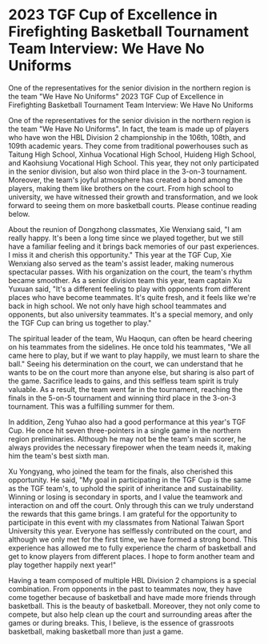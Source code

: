 #  2023 TGF Cup of Excellence in Firefighting Basketball Tournament Team Interview: We Have No Uniforms

One of the representatives for the senior division in the northern region is the team "We Have No Uniforms" 
  2023 TGF Cup of Excellence in Firefighting Basketball Tournament Team Interview: We Have No Uniforms

One of the representatives for the senior division in the northern region is the team "We Have No Uniforms". In fact, the team is made up of players who have won the HBL Division 2 championship in the 106th, 108th, and 109th academic years. They come from traditional powerhouses such as Taitung High School, Xinhua Vocational High School, Huideng High School, and Kaohsiung Vocational High School. This year, they not only participated in the senior division, but also won third place in the 3-on-3 tournament. Moreover, the team's joyful atmosphere has created a bond among the players, making them like brothers on the court. From high school to university, we have witnessed their growth and transformation, and we look forward to seeing them on more basketball courts. Please continue reading below.

About the reunion of Dongzhong classmates, Xie Wenxiang said, "I am really happy. It's been a long time since we played together, but we still have a familiar feeling and it brings back memories of our past experiences. I miss it and cherish this opportunity." This year at the TGF Cup, Xie Wenxiang also served as the team's assist leader, making numerous spectacular passes. With his organization on the court, the team's rhythm became smoother. As a senior division team this year, team captain Xu Yuxuan said, "It's a different feeling to play with opponents from different places who have become teammates. It's quite fresh, and it feels like we're back in high school. We not only have high school teammates and opponents, but also university teammates. It's a special memory, and only the TGF Cup can bring us together to play."

The spiritual leader of the team, Wu Haoqun, can often be heard cheering on his teammates from the sidelines. He once told his teammates, "We all came here to play, but if we want to play happily, we must learn to share the ball." Seeing his determination on the court, we can understand that he wants to be on the court more than anyone else, but sharing is also part of the game. Sacrifice leads to gains, and this selfless team spirit is truly valuable. As a result, the team went far in the tournament, reaching the finals in the 5-on-5 tournament and winning third place in the 3-on-3 tournament. This was a fulfilling summer for them.

In addition, Zeng Yuhao also had a good performance at this year's TGF Cup. He once hit seven three-pointers in a single game in the northern region preliminaries. Although he may not be the team's main scorer, he always provides the necessary firepower when the team needs it, making him the team's best sixth man.

Xu Yongyang, who joined the team for the finals, also cherished this opportunity. He said, "My goal in participating in the TGF Cup is the same as the TGF team's, to uphold the spirit of inheritance and sustainability. Winning or losing is secondary in sports, and I value the teamwork and interaction on and off the court. Only through this can we truly understand the rewards that this game brings. I am grateful for the opportunity to participate in this event with my classmates from National Taiwan Sport University this year. Everyone has selflessly contributed on the court, and although we only met for the first time, we have formed a strong bond. This experience has allowed me to fully experience the charm of basketball and get to know players from different places. I hope to form another team and play together happily next year!"

Having a team composed of multiple HBL Division 2 champions is a special combination. From opponents in the past to teammates now, they have come together because of basketball and have made more friends through basketball. This is the beauty of basketball. Moreover, they not only come to compete, but also help clean up the court and surrounding areas after the games or during breaks. This, I believe, is the essence of grassroots basketball, making basketball more than just a game.